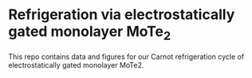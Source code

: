 # Refrigeration via electrostatically gated monolayer MoTe<sub>2</sub>

This repo contains data and figures for our Carnot refrigeration cycle
of electrostatically gated monolayer MoTe2. 
